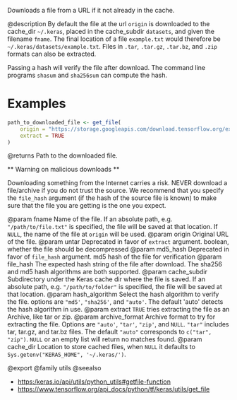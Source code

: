 Downloads a file from a URL if it not already in the cache.

@description
By default the file at the url `origin` is downloaded to the
cache_dir `~/.keras`, placed in the cache_subdir `datasets`,
and given the filename `fname`. The final location of a file
`example.txt` would therefore be `~/.keras/datasets/example.txt`.
Files in `.tar`, `.tar.gz`, `.tar.bz`, and `.zip` formats can
also be extracted.

Passing a hash will verify the file after download. The command line
programs `shasum` and `sha256sum` can compute the hash.

# Examples

```r
path_to_downloaded_file <- get_file(
    origin = "https://storage.googleapis.com/download.tensorflow.org/example_images/flower_photos.tgz",
    extract = TRUE
)
```

@returns
Path to the downloaded file.

** Warning on malicious downloads **

Downloading something from the Internet carries a risk.
NEVER download a file/archive if you do not trust the source.
We recommend that you specify the `file_hash` argument
(if the hash of the source file is known) to make sure that the file you
are getting is the one you expect.

@param fname Name of the file. If an absolute path, e.g. `"/path/to/file.txt"`
    is specified, the file will be saved at that location.
    If `NULL`, the name of the file at `origin` will be used.
@param origin Original URL of the file.
@param untar Deprecated in favor of `extract` argument.
    boolean, whether the file should be decompressed
@param md5_hash Deprecated in favor of `file_hash` argument.
    md5 hash of the file for verification
@param file_hash The expected hash string of the file after download.
    The sha256 and md5 hash algorithms are both supported.
@param cache_subdir Subdirectory under the Keras cache dir where the file is
    saved. If an absolute path, e.g. `"/path/to/folder"` is
    specified, the file will be saved at that location.
@param hash_algorithm Select the hash algorithm to verify the file.
    options are `"md5'`, `"sha256'`, and `"auto'`.
    The default 'auto' detects the hash algorithm in use.
@param extract `TRUE` tries extracting the file as an Archive, like tar or zip.
@param archive_format Archive format to try for extracting the file.
    Options are `"auto'`, `"tar'`, `"zip'`, and `NULL`.
    `"tar"` includes tar, tar.gz, and tar.bz files.
    The default `"auto"` corresponds to `c("tar", "zip")`.
    `NULL` or an empty list will return no matches found.
@param cache_dir Location to store cached files, when `NULL` it
    defaults to `Sys.getenv("KERAS_HOME", '~/.keras/')`.

@export
@family utils
@seealso
+ <https:/keras.io/api/utils/python_utils#getfile-function>
+ <https://www.tensorflow.org/api_docs/python/tf/keras/utils/get_file>
